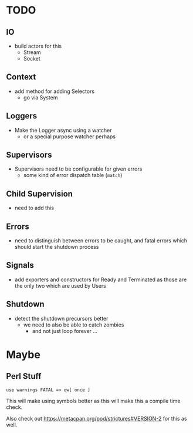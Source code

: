 <!---------------------------------------------------------------------------->
# TODO
<!---------------------------------------------------------------------------->

## IO

- build actors for this
    - Stream
    - Socket

## Context

- add method for adding Selectors
    - go via System

## Loggers

- Make the Logger async using a watcher
    - or a special purpose watcher perhaps

## Supervisors

- Supervisors need to be configurable for given errors
    - some kind of error dispatch table (`match`)

## Child Supervision

- need to add this

## Errors

- need to distinguish between errors to be caught, and fatal errors which
  should start the shutdown process

## Signals

- add exporters and constructors for Ready and Terminated as those are the only
  two which are used by Users

## Shutdown

- detect the shutdown precursors better
    - we need to also be able to catch zombies
        - and not just loop forever ...

<!---------------------------------------------------------------------------->
# Maybe
<!---------------------------------------------------------------------------->

## Perl Stuff

`use warnings FATAL => qw[ once ]`

This will make using symbols better as this will make this a compile time
check.

Also check out https://metacpan.org/pod/strictures#VERSION-2 for this as well.



